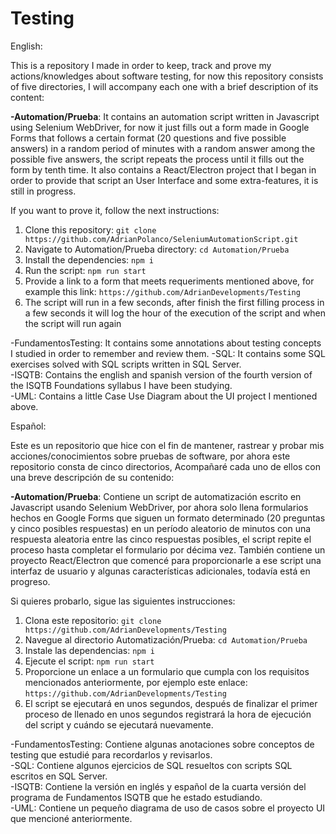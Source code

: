 # Testing
English:

This is a repository I made in order to keep, track and prove my actions/knowledges about software testing, for now this repository consists of five directories,
I will accompany each one with a brief description of its content:

**-Automation/Prueba**: It contains an automation script written in Javascript using Selenium WebDriver, for now it just fills out a form made
in Google Forms that follows a certain format (20 questions and five possible answers) in a random period of minutes with a random answer among the possible five answers, 
the script repeats the process until it fills out the form by tenth time. It also contains a React/Electron project that I began in order to provide that script an User Interface and some extra-features,
it is still in progress.

If you want to prove it, follow the next instructions:  
1. Clone this repository: `git clone https://github.com/AdrianPolanco/SeleniumAutomationScript.git`  
2. Navigate to Automation/Prueba directory: `cd Automation/Prueba`
3. Install the dependencies: `npm i`
4. Run the script: `npm run start`
5. Provide a link to a form that meets requeriments mentioned above, for example this link: `https://github.com/AdrianDevelopments/Testing`
6. The script will run in a few seconds, after finish the first filling process in a few seconds it will log the hour of the execution of the script and when the script will run again
 
-FundamentosTesting: It contains some annotations about testing concepts I studied in order to remember and review them.
-SQL: It contains some  SQL exercises solved with SQL scripts written in SQL Server.  
-ISQTB: Contains the english and spanish version of the fourth version of the ISQTB Foundations syllabus I have been studying.  
-UML: Contains a little Case Use Diagram about the UI project I mentioned above.

Español:

Este es un repositorio que hice con el fin de mantener, rastrear y probar mis acciones/conocimientos sobre pruebas de software, por ahora este repositorio consta de cinco directorios,
Acompañaré cada uno de ellos con una breve descripción de su contenido:

**-Automation/Prueba**: Contiene un script de automatización escrito en Javascript usando Selenium WebDriver, por ahora solo llena formularios hechos
en Google Forms que siguen un formato determinado (20 preguntas y cinco posibles respuestas) en un período aleatorio de minutos con una respuesta aleatoria entre las cinco respuestas posibles,
el script repite el proceso hasta completar el formulario por décima vez. También contiene un proyecto React/Electron que comencé para proporcionarle a ese script una interfaz de usuario y 
algunas características adicionales, todavía está en progreso.

Si quieres probarlo, sigue las siguientes instrucciones:
1. Clona este repositorio: `git clone https://github.com/AdrianDevelopments/Testing`  
2. Navegue al directorio Automatización/Prueba: `cd Automation/Prueba`  
3. Instale las dependencias: `npm i`  
4. Ejecute el script: `npm run start`  
5. Proporcione un enlace a un formulario que cumpla con los requisitos mencionados anteriormente, por ejemplo este enlace: `https://github.com/AdrianDevelopments/Testing`  
6. El script se ejecutará en unos segundos, después de finalizar el primer proceso de llenado en unos segundos registrará la hora de ejecución del script y cuándo se ejecutará nuevamente.  
 
-FundamentosTesting: Contiene algunas anotaciones sobre conceptos de testing que estudié para recordarlos y revisarlos.  
-SQL: Contiene algunos ejercicios de SQL resueltos con scripts SQL escritos en SQL Server.  
-ISQTB: Contiene la versión en inglés y español de la cuarta versión del programa de Fundamentos ISQTB que he estado estudiando.  
-UML: Contiene un pequeño diagrama de uso de casos sobre el proyecto UI que mencioné anteriormente.  
